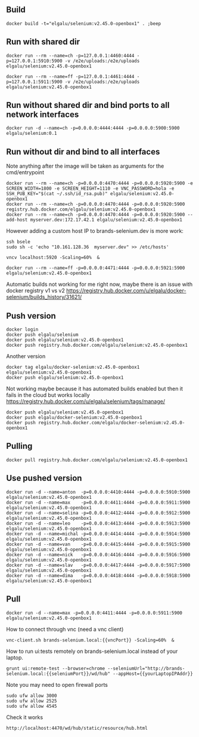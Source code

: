 ## Build

    docker build -t="elgalu/selenium:v2.45.0-openbox1" . ;beep

## Run with shared dir

    docker run --rm --name=ch -p=127.0.0.1:4460:4444 -p=127.0.0.1:5910:5900 -v /e2e/uploads:/e2e/uploads elgalu/selenium:v2.45.0-openbox1

    docker run --rm --name=ff -p=127.0.0.1:4461:4444 -p=127.0.0.1:5911:5900 -v /e2e/uploads:/e2e/uploads elgalu/selenium:v2.45.0-openbox1

## Run without shared dir and bind ports to all network interfaces

    docker run -d --name=ch -p=0.0.0.0:4444:4444 -p=0.0.0.0:5900:5900 elgalu/selenium:0.1

## Run without dir and bind to all interfaces
Note anything after the image will be taken as arguments for the cmd/entrypoint

    docker run --rm --name=ch -p=0.0.0.0:4470:4444 -p=0.0.0.0:5920:5900 -e SCREEN_WIDTH=1800 -e SCREEN_HEIGHT=1110 -e VNC_PASSWORD=hola -e SSH_PUB_KEY="$(cat ~/.ssh/id_rsa.pub)" elgalu/selenium:v2.45.0-openbox1
    docker run --rm --name=ch -p=0.0.0.0:4470:4444 -p=0.0.0.0:5920:5900 registry.hub.docker.com/elgalu/selenium:v2.45.0-openbox1
    docker run --rm --name=ch -p=0.0.0.0:4470:4444 -p=0.0.0.0:5920:5900 --add-host myserver.dev:172.17.42.1 elgalu/selenium:v2.45.0-openbox1

However adding a custom host IP to brands-selenium.dev is more work:

    ssh bsele
    sudo sh -c 'echo "10.161.128.36  myserver.dev" >> /etc/hosts'

    vncv localhost:5920 -Scaling=60%  &

    docker run --rm --name=ff -p=0.0.0.0:4471:4444 -p=0.0.0.0:5921:5900 elgalu/selenium:v2.45.0-openbox1

Automatic builds not working for me right now, maybe there is an issue with docker registry v1 vs v2
https://registry.hub.docker.com/u/elgalu/docker-selenium/builds_history/31621/

## Push version

    docker login
    docker push elgalu/selenium
    docker push elgalu/selenium:v2.45.0-openbox1
    docker push registry.hub.docker.com/elgalu/selenium:v2.45.0-openbox1

Another version

    docker tag elgalu/docker-selenium:v2.45.0-openbox1 elgalu/selenium:v2.45.0-openbox1
    docker push elgalu/selenium:v2.45.0-openbox1

Not working maybe because it has automated builds enabled but then it fails in the cloud but works locally
https://registry.hub.docker.com/u/elgalu/selenium/tags/manage/

    docker push elgalu/selenium:v2.45.0-openbox1
    docker push elgalu/docker-selenium:v2.45.0-openbox1
    docker push registry.hub.docker.com/elgalu/docker-selenium:v2.45.0-openbox1

## Pulling

    docker pull registry.hub.docker.com/elgalu/selenium:v2.45.0-openbox1

## Use pushed version

    docker run -d --name=anton  -p=0.0.0.0:4410:4444 -p=0.0.0.0:5910:5900 elgalu/selenium:v2.45.0-openbox1
    docker run -d --name=max    -p=0.0.0.0:4411:4444 -p=0.0.0.0:5911:5900 elgalu/selenium:v2.45.0-openbox1
    docker run -d --name=selina -p=0.0.0.0:4412:4444 -p=0.0.0.0:5912:5900 elgalu/selenium:v2.45.0-openbox1
    docker run -d --name=leo    -p=0.0.0.0:4413:4444 -p=0.0.0.0:5913:5900 elgalu/selenium:v2.45.0-openbox1
    docker run -d --name=michal -p=0.0.0.0:4414:4444 -p=0.0.0.0:5914:5900 elgalu/selenium:v2.45.0-openbox1
    docker run -d --name=van    -p=0.0.0.0:4415:4444 -p=0.0.0.0:5915:5900 elgalu/selenium:v2.45.0-openbox1
    docker run -d --name=nick   -p=0.0.0.0:4416:4444 -p=0.0.0.0:5916:5900 elgalu/selenium:v2.45.0-openbox1
    docker run -d --name=slav   -p=0.0.0.0:4417:4444 -p=0.0.0.0:5917:5900 elgalu/selenium:v2.45.0-openbox1
    docker run -d --name=dima   -p=0.0.0.0:4418:4444 -p=0.0.0.0:5918:5900 elgalu/selenium:v2.45.0-openbox1

## Pull

    docker run -d --name=max -p=0.0.0.0:4411:4444 -p=0.0.0.0:5911:5900 elgalu/selenium:v2.45.0-openbox1

How to connect through vnc (need a vnc client)

    vnc-client.sh brands-selenium.local:{{vncPort}} -Scaling=60%  &

How to run ui:tests remotely on brands-selenium.local instead of your laptop.

    grunt ui:remote-test --browser=chrome --seleniumUrl="http://brands-selenium.local:{{seleniumPort}}/wd/hub" --appHost={{yourLaptopIPAddr}}

Note you may need to open firewall ports

    sudo ufw allow 3000
    sudo ufw allow 2525
    sudo ufw allow 4545

Check it works

    http://localhost:4470/wd/hub/static/resource/hub.html
